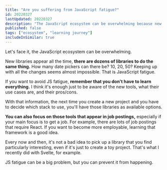 ```yaml
---
title: "Are you suffering from JavaScript fatigue?"
id: 20220327
lastUpdated: 20220327
description: "The JavaScript ecosystem can be overwhelming because new libraries appear all the time. Learn here how to keep up."
published: false
tags: ["ecosystem", "learning journey"]
includeInSimilar: true
---
```

Let's face it, the JavaScript ecosystem can be overwhelming.

New libraries appear all the time, **there are dozens of libraries to do the same thing.** How many date pickers can there be? 10, 20, 50? Keeping up with all the changes seems almost impossible. That is JavaScript fatigue.

If you want to avoid JS fatigue, **remember that you don't have to learn everything.** I think it's enough just to be aware of the new tools, what their use cases are, and their pros/cons.

With that information, the next time you create a new project and you have to decide which stack to use, you'll have those libraries as available options.

**You can also focus on those tools that appear in job postings,** especially if your main focus is to get a job. For example, there are lots of job postings that require React. If you want to become more employable, learning that framework is a good idea.

Every now and then, it's not a bad idea to pick up a library that you find particularly interesting, even if it's just to create a toy project. That's what I recently did with Svelte, for example. 

JS fatigue can be a big problem, but you can prevent it from happening.